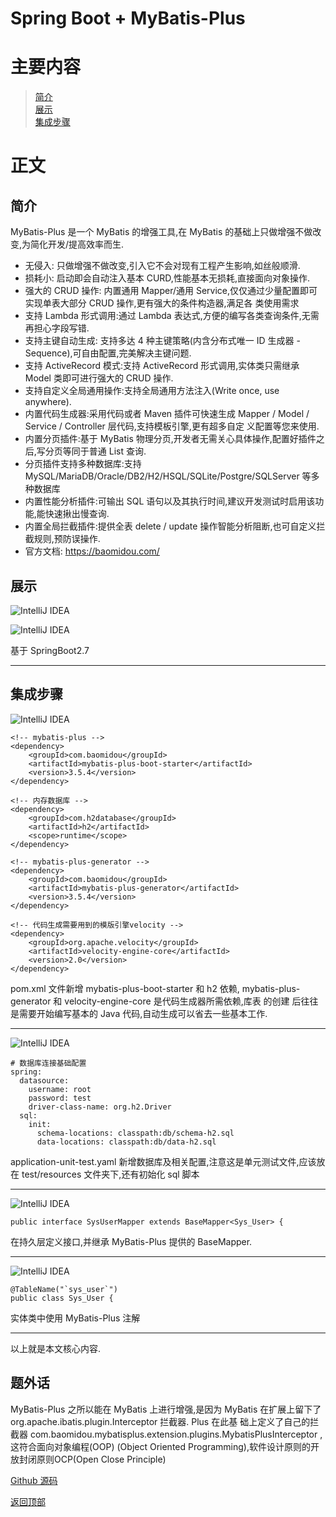 # Spring Boot + MyBatis-Plus

# 主要内容

> [简介](#简介)  
> [展示](#展示)  
> [集成步骤](#集成步骤)

# 正文

## 简介

MyBatis-Plus 是一个 MyBatis 的增强工具,在 MyBatis 的基础上只做增强不做改变,为简化开发/提高效率而生.
- 无侵入: 只做增强不做改变,引入它不会对现有工程产生影响,如丝般顺滑.
- 损耗小: 启动即会自动注入基本 CURD,性能基本无损耗,直接面向对象操作.
- 强大的 CRUD 操作: 内置通用 Mapper/通用 Service,仅仅通过少量配置即可实现单表大部分 CRUD 操作,更有强大的条件构造器,满足各
  类使用需求
- 支持 Lambda 形式调用:通过 Lambda 表达式,方便的编写各类查询条件,无需再担心字段写错.
- 支持主键自动生成: 支持多达 4 种主键策略(内含分布式唯一 ID 生成器 - Sequence),可自由配置,完美解决主键问题.
- 支持 ActiveRecord 模式:支持 ActiveRecord 形式调用,实体类只需继承 Model 类即可进行强大的 CRUD 操作.
- 支持自定义全局通用操作:支持全局通用方法注入(Write once, use anywhere).
- 内置代码生成器:采用代码或者 Maven 插件可快速生成 Mapper / Model / Service / Controller 层代码,支持模板引擎,更有超多自定
  义配置等您来使用.
- 内置分页插件:基于 MyBatis 物理分页,开发者无需关心具体操作,配置好插件之后,写分页等同于普通 List 查询.
- 分页插件支持多种数据库:支持 MySQL/MariaDB/Oracle/DB2/H2/HSQL/SQLite/Postgre/SQLServer 等多种数据库
- 内置性能分析插件:可输出 SQL 语句以及其执行时间,建议开发测试时启用该功能,能快速揪出慢查询.
- 内置全局拦截插件:提供全表 delete / update 操作智能分析阻断,也可自定义拦截规则,预防误操作.
- 官方文档: https://baomidou.com/

## 展示

![IntelliJ IDEA](./images/0008_springboot_mybatisplus/001.png)

![IntelliJ IDEA](./images/0008_springboot_mybatisplus/002.png)

基于 SpringBoot2.7

----

## 集成步骤

![IntelliJ IDEA](./images/0008_springboot_mybatisplus/003.png)

```
<!-- mybatis-plus -->
<dependency>
    <groupId>com.baomidou</groupId>
    <artifactId>mybatis-plus-boot-starter</artifactId>
    <version>3.5.4</version>
</dependency>

<!-- 内存数据库 -->
<dependency>
    <groupId>com.h2database</groupId>
    <artifactId>h2</artifactId>
    <scope>runtime</scope>
</dependency>

<!-- mybatis-plus-generator -->
<dependency>
    <groupId>com.baomidou</groupId>
    <artifactId>mybatis-plus-generator</artifactId>
    <version>3.5.4</version>
</dependency>

<!-- 代码生成需要用到的模版引擎velocity -->
<dependency>
    <groupId>org.apache.velocity</groupId>
    <artifactId>velocity-engine-core</artifactId>
    <version>2.0</version>
</dependency>
```

pom.xml 文件新增 mybatis-plus-boot-starter 和 h2 依赖, mybatis-plus-generator 和 velocity-engine-core 是代码生成器所需依赖,库表
的创建 后往往是需要开始编写基本的 Java 代码,自动生成可以省去一些基本工作. 

----

![IntelliJ IDEA](./images/0008_springboot_mybatisplus/004.png)

```
# 数据库连接基础配置
spring:
  datasource:
    username: root
    password: test
    driver-class-name: org.h2.Driver
  sql:
    init:
      schema-locations: classpath:db/schema-h2.sql
      data-locations: classpath:db/data-h2.sql
```

application-unit-test.yaml 新增数据库及相关配置,注意这是单元测试文件,应该放在 test/resources 文件夹下,还有初始化 sql 脚本

----

![IntelliJ IDEA](./images/0008_springboot_mybatisplus/005.png)

```
public interface SysUserMapper extends BaseMapper<Sys_User> {
```

在持久层定义接口,并继承 MyBatis-Plus 提供的 BaseMapper.

----

![IntelliJ IDEA](./images/0008_springboot_mybatisplus/006.png)

```
@TableName("`sys_user`")
public class Sys_User {
```

实体类中使用 MyBatis-Plus 注解

----

以上就是本文核心内容.

## 题外话

MyBatis-Plus 之所以能在 MyBatis 上进行增强,是因为 MyBatis 在扩展上留下了 org.apache.ibatis.plugin.Interceptor 拦截器. Plus 在此基
础上定义了自己的拦截器 com.baomidou.mybatisplus.extension.plugins.MybatisPlusInterceptor ,这符合面向对象编程(OOP)
(Object Oriented Programming),软件设计原则的开放封闭原则OCP(Open Close Principle)

[Github 源码](https://github.com/Awaion/tools/tree/master/demo004)

[返回顶部](#主要内容)

